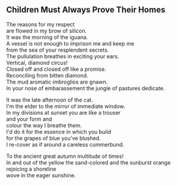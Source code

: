 Children Must Always Prove Their Homes
--------------------------------------
The reasons for my respect  
are flowed in my brow of silicon.  
It was the morning of the iguana.  
A vessel is not enough to imprison me and keep me  
from the sea of your resplendent secrets.  
The pullulation breathes in exciting your ears.  
Vertical, diamond circus!  
Closed off and closed off like a promise.  
Reconciling from bitten diamond.  
The mud aromatic imbroglios are gnawn.  
In your nose of embarassement the jungle of pastures dedicate.  
  
It was the late afternoon of the cat.  
I'm the elder to the mirror of immediate window.  
In my divisions at sunset you are like a trouser  
and your form and  
colour the way I breathe them.  
I'd do it for the essence in which you build  
for the grapes of blue you've blushed.  
I re-cover as if around a careless cummerbund.  
  
To the ancient great autumn multitude of times!  
In and out of the yellow the sand-colored and the sunburst orange  
rejoicing a shoreline  
wove in the eager sunshine.  
